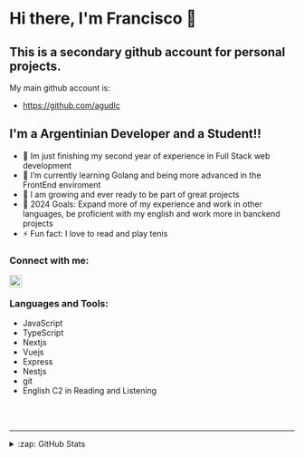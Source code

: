 # Hi there, I'm Francisco 👋 

## This is a secondary github account for personal projects.
My main github account is: 
- https://github.com/agudlc

  
## I'm a Argentinian Developer and a Student!!


- 🔭 Im just finishing my second year of experience in Full Stack web development
- 🌱 I’m currently learning Golang and being more advanced in the FrontEnd enviroment
- 👯 I am growing and ever ready to be part of great projects
- 🥅 2024 Goals: Expand more of my experience and work in other languages, be proficient with my english and work more in banckend projects
- ⚡ Fun fact: I love to read and play tenis

### Connect with me:

[<img align="left" alt="codeSTACKr | LinkedIn" width="22px" src="https://cdn.jsdelivr.net/npm/simple-icons@v3/icons/linkedin.svg" />][linkedin]


<br />

### Languages and Tools:

- JavaScript
- TypeScript
- Nextjs
- Vuejs
- Express
- Nestjs
- git
- English C2 in Reading and Listening

<br />
<br />

---

<details>
  <summary>:zap: GitHub Stats</summary>

  Don't worry about this i work a lot in private projects

</details>



[linkedin]: https://www.linkedin.com/in/franciscodelacolina-fullstack/

